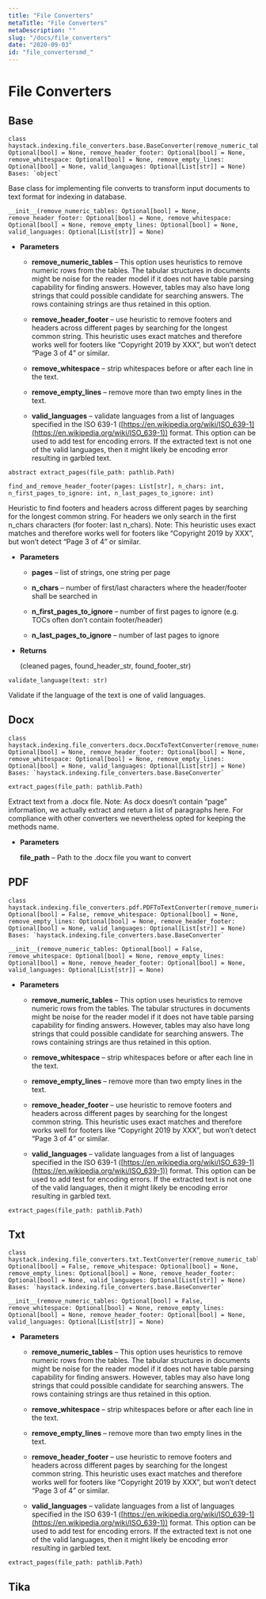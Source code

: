 ```yaml
---
title: "File Converters"
metaTitle: "File Converters"
metaDescription: ""
slug: "/docs/file_converters"
date: "2020-09-03"
id: "file_convertersmd_"
---
```


# File Converters

## Base


```
class haystack.indexing.file_converters.base.BaseConverter(remove_numeric_tables: Optional[bool] = None, remove_header_footer: Optional[bool] = None, remove_whitespace: Optional[bool] = None, remove_empty_lines: Optional[bool] = None, valid_languages: Optional[List[str]] = None)
Bases: `object`
```

Base class for implementing file converts to transform input documents to text format for indexing in database.


```
__init__(remove_numeric_tables: Optional[bool] = None, remove_header_footer: Optional[bool] = None, remove_whitespace: Optional[bool] = None, remove_empty_lines: Optional[bool] = None, valid_languages: Optional[List[str]] = None)
```

* **Parameters**

    
    * **remove_numeric_tables** – This option uses heuristics to remove numeric rows from the tables.
    The tabular structures in documents might be noise for the reader model if it
    does not have table parsing capability for finding answers. However, tables
    may also have long strings that could possible candidate for searching answers.
    The rows containing strings are thus retained in this option.


    * **remove_header_footer** – use heuristic to remove footers and headers across different pages by searching
    for the longest common string. This heuristic uses exact matches and therefore
    works well for footers like “Copyright 2019 by XXX”, but won’t detect “Page 3 of 4”
    or similar.


    * **remove_whitespace** – strip whitespaces before or after each line in the text.


    * **remove_empty_lines** – remove more than two empty lines in the text.


    * **valid_languages** – validate languages from a list of languages specified in the ISO 639-1
    ([https://en.wikipedia.org/wiki/ISO_639-1](https://en.wikipedia.org/wiki/ISO_639-1)) format.
    This option can be used to add test for encoding errors. If the extracted text is
    not one of the valid languages, then it might likely be encoding error resulting
    in garbled text.



```
abstract extract_pages(file_path: pathlib.Path)
```

```
find_and_remove_header_footer(pages: List[str], n_chars: int, n_first_pages_to_ignore: int, n_last_pages_to_ignore: int)
```

Heuristic to find footers and headers across different pages by searching for the longest common string.
For headers we only search in the first n_chars characters (for footer: last n_chars).
Note: This heuristic uses exact matches and therefore works well for footers like “Copyright 2019 by XXX”, but won’t detect “Page 3 of 4” or similar.


* **Parameters**

    
    * **pages** – list of strings, one string per page


    * **n_chars** – number of first/last characters where the header/footer shall be searched in


    * **n_first_pages_to_ignore** – number of first pages to ignore (e.g. TOCs often don’t contain footer/header)


    * **n_last_pages_to_ignore** – number of last pages to ignore



* **Returns**

    (cleaned pages, found_header_str, found_footer_str)



```
validate_language(text: str)
```

Validate if the language of the text is one of valid languages.

## Docx


```
class haystack.indexing.file_converters.docx.DocxToTextConverter(remove_numeric_tables: Optional[bool] = None, remove_header_footer: Optional[bool] = None, remove_whitespace: Optional[bool] = None, remove_empty_lines: Optional[bool] = None, valid_languages: Optional[List[str]] = None)
Bases: `haystack.indexing.file_converters.base.BaseConverter`
```

```
extract_pages(file_path: pathlib.Path)
```

Extract text from a .docx file.
Note: As docx doesn’t contain “page” information, we actually extract and return a list of paragraphs here.
For compliance with other converters we nevertheless opted for keeping the methods name.


* **Parameters**

    **file_path** – Path to the .docx file you want to convert


## PDF


```
class haystack.indexing.file_converters.pdf.PDFToTextConverter(remove_numeric_tables: Optional[bool] = False, remove_whitespace: Optional[bool] = None, remove_empty_lines: Optional[bool] = None, remove_header_footer: Optional[bool] = None, valid_languages: Optional[List[str]] = None)
Bases: `haystack.indexing.file_converters.base.BaseConverter`
```

```
__init__(remove_numeric_tables: Optional[bool] = False, remove_whitespace: Optional[bool] = None, remove_empty_lines: Optional[bool] = None, remove_header_footer: Optional[bool] = None, valid_languages: Optional[List[str]] = None)
```

* **Parameters**

    
    * **remove_numeric_tables** – This option uses heuristics to remove numeric rows from the tables.
    The tabular structures in documents might be noise for the reader model if it
    does not have table parsing capability for finding answers. However, tables
    may also have long strings that could possible candidate for searching answers.
    The rows containing strings are thus retained in this option.


    * **remove_whitespace** – strip whitespaces before or after each line in the text.


    * **remove_empty_lines** – remove more than two empty lines in the text.


    * **remove_header_footer** – use heuristic to remove footers and headers across different pages by searching
    for the longest common string. This heuristic uses exact matches and therefore
    works well for footers like “Copyright 2019 by XXX”, but won’t detect “Page 3 of 4”
    or similar.


    * **valid_languages** – validate languages from a list of languages specified in the ISO 639-1
    ([https://en.wikipedia.org/wiki/ISO_639-1](https://en.wikipedia.org/wiki/ISO_639-1)) format.
    This option can be used to add test for encoding errors. If the extracted text is
    not one of the valid languages, then it might likely be encoding error resulting
    in garbled text.



```
extract_pages(file_path: pathlib.Path)
```

## Txt


```
class haystack.indexing.file_converters.txt.TextConverter(remove_numeric_tables: Optional[bool] = False, remove_whitespace: Optional[bool] = None, remove_empty_lines: Optional[bool] = None, remove_header_footer: Optional[bool] = None, valid_languages: Optional[List[str]] = None)
Bases: `haystack.indexing.file_converters.base.BaseConverter`
```

```
__init__(remove_numeric_tables: Optional[bool] = False, remove_whitespace: Optional[bool] = None, remove_empty_lines: Optional[bool] = None, remove_header_footer: Optional[bool] = None, valid_languages: Optional[List[str]] = None)
```

* **Parameters**

    
    * **remove_numeric_tables** – This option uses heuristics to remove numeric rows from the tables.
    The tabular structures in documents might be noise for the reader model if it
    does not have table parsing capability for finding answers. However, tables
    may also have long strings that could possible candidate for searching answers.
    The rows containing strings are thus retained in this option.


    * **remove_whitespace** – strip whitespaces before or after each line in the text.


    * **remove_empty_lines** – remove more than two empty lines in the text.


    * **remove_header_footer** – use heuristic to remove footers and headers across different pages by searching
    for the longest common string. This heuristic uses exact matches and therefore
    works well for footers like “Copyright 2019 by XXX”, but won’t detect “Page 3 of 4”
    or similar.


    * **valid_languages** – validate languages from a list of languages specified in the ISO 639-1
    ([https://en.wikipedia.org/wiki/ISO_639-1](https://en.wikipedia.org/wiki/ISO_639-1)) format.
    This option can be used to add test for encoding errors. If the extracted text is
    not one of the valid languages, then it might likely be encoding error resulting
    in garbled text.



```
extract_pages(file_path: pathlib.Path)
```

## Tika
